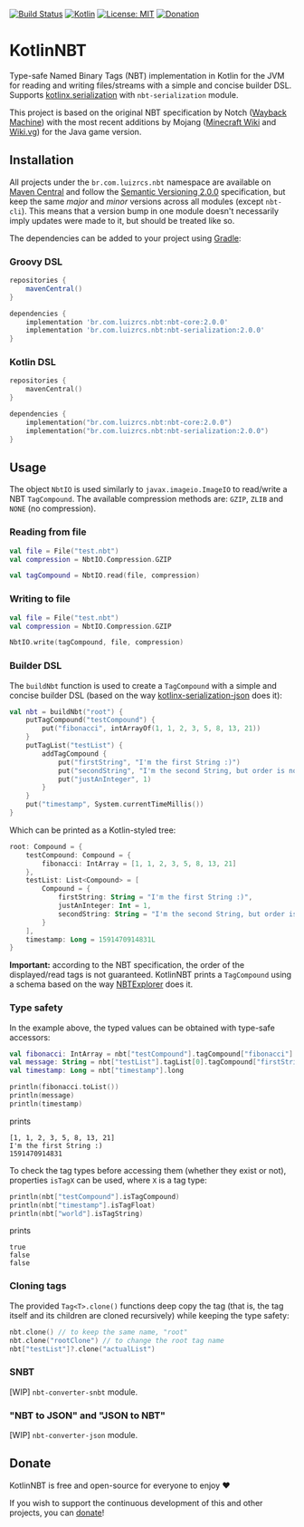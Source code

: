 [![Build Status](https://travis-ci.com/luizrcs/KotlinNBT.svg?branch=dev)](https://travis-ci.com/github/luizrcs/KotlinNBT)
[![Kotlin](https://img.shields.io/badge/kotlin-1.8.10-green)](https://kotlinlang.org/)
[![License: MIT](https://img.shields.io/github/license/luizrcs/KotlinNBT)](https://opensource.org/licenses/MIT)
[![Donation](https://img.shields.io/badge/donate-DonorBox-blue)](https://donorbox.org/luizrcs)

# KotlinNBT

Type-safe Named Binary Tags (NBT) implementation in Kotlin for the JVM for reading and writing files/streams with a
simple and concise builder DSL. Supports [kotlinx.serialization](https://github.com/Kotlin/kotlinx.serialization)
with `nbt-serialization` module.

This project is based on the original NBT specification by Notch ([Wayback Machine][WebArchive]) with the most recent
additions by Mojang ([Minecraft Wiki][Gamepedia] and [Wiki.vg](https://wiki.vg/NBT)) for the Java game version.

## Installation

All projects under the `br.com.luizrcs.nbt` namespace are available on [Maven Central][Maven Central] and
follow the [Semantic Versioning 2.0.0](https://semver.org/) specification, but keep the same *major* and *minor*
versions across all modules (except `nbt-cli`). This means that a version bump in one module doesn't necessarily imply
updates were made to it, but should be treated like so.

The dependencies can be added to your project using [Gradle](https://gradle.org/):

### Groovy DSL

```groovy
repositories {
    mavenCentral()
}

dependencies {
    implementation 'br.com.luizrcs.nbt:nbt-core:2.0.0'
    implementation 'br.com.luizrcs.nbt:nbt-serialization:2.0.0'
}
```

### Kotlin DSL

```kotlin
repositories {
    mavenCentral()
}

dependencies {
    implementation("br.com.luizrcs.nbt:nbt-core:2.0.0")
    implementation("br.com.luizrcs.nbt:nbt-serialization:2.0.0")
}
```

## Usage

The object `NbtIO` is used similarly to `javax.imageio.ImageIO` to read/write a NBT `TagCompound`. The available
compression methods are: `GZIP`, `ZLIB` and `NONE` (no compression).

### Reading from file

```kotlin
val file = File("test.nbt")
val compression = NbtIO.Compression.GZIP

val tagCompound = NbtIO.read(file, compression)
```

### Writing to file

```kotlin
val file = File("test.nbt")
val compression = NbtIO.Compression.GZIP

NbtIO.write(tagCompound, file, compression)
```

### Builder DSL

The `buildNbt` function is used to create a `TagCompound` with a simple and concise builder DSL
(based on the way [kotlinx-serialization-json][kotlinx-serialization-json] does it):

```kotlin
val nbt = buildNbt("root") {
    putTagCompound("testCompound") {
        put("fibonacci", intArrayOf(1, 1, 2, 3, 5, 8, 13, 21))
    }
    putTagList("testList") {
        addTagCompound {
            put("firstString", "I'm the first String :)")
            put("secondString", "I'm the second String, but order is not guaranteed :/")
            put("justAnInteger", 1)
        }
    }
    put("timestamp", System.currentTimeMillis())
}
```

Which can be printed as a Kotlin-styled tree:

```kotlin
root: Compound = {
    testCompound: Compound = {
        fibonacci: IntArray = [1, 1, 2, 3, 5, 8, 13, 21]
    },
    testList: List<Compound> = [
        Compound = {
            firstString: String = "I'm the first String :)",
            justAnInteger: Int = 1,
            secondString: String = "I'm the second String, but order is not guaranteed :/"
        }
    ],
    timestamp: Long = 1591470914831L
}
```

**Important:** according to the NBT specification, the order of the displayed/read tags is not guaranteed. KotlinNBT
prints a `TagCompound` using a schema based on the way [NBTExplorer][NBTExplorer] does it.

### Type safety

In the example above, the typed values can be obtained with type-safe accessors:

```kotlin
val fibonacci: IntArray = nbt["testCompound"].tagCompound["fibonacci"].intArray
val message: String = nbt["testList"].tagList[0].tagCompound["firstString"].string
val timestamp: Long = nbt["timestamp"].long

println(fibonacci.toList())
println(message)
println(timestamp)
``` 

prints

```
[1, 1, 2, 3, 5, 8, 13, 21]
I'm the first String :)
1591470914831
```

To check the tag types before accessing them (whether they exist or not), properties `isTagX` can be used, where `X` is
a tag type:

```kotlin
println(nbt["testCompound"].isTagCompound)
println(nbt["timestamp"].isTagFloat)
println(nbt["world"].isTagString)
```

prints

```
true
false
false
```

### Cloning tags

The provided `Tag<T>.clone()` functions deep copy the tag (that is, the tag itself and its children are cloned
recursively) while keeping the type safety:

```kotlin
nbt.clone() // to keep the same name, "root"
nbt.clone("rootClone") // to change the root tag name
nbt["testList"]?.clone("actualList")
```

### SNBT

[WIP] `nbt-converter-snbt` module.

### "NBT to JSON" and "JSON to NBT"

[WIP] `nbt-converter-json` module.

## Donate

KotlinNBT is free and open-source for everyone to enjoy ❤️

If you wish to support the continuous development of this and other projects, you can [donate](https://donorbox.org/luizrcs)!

[WebArchive]: https://web.archive.org/web/20100124085747/http://www.minecraft.net/docs/NBT.txt

[Gamepedia]: https://minecraft.fandom.com/wiki/NBT_format

[Maven Central]: https://central.sonatype.com/namespace/br.com.luizrcs.nbt

[kotlinx-serialization-json]: https://github.com/Kotlin/kotlinx.serialization/blob/master/docs/json.md#json-element-builders

[NBTExplorer]: https://github.com/jaquadro/NBTExplorer